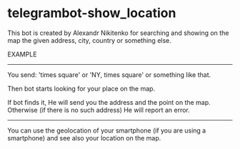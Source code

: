 # telegrambot-show_location

This bot is created by Alexandr Nikitenko for searching and showing on the map the given address, city, country or something else.

EXAMPLE
_____________________________________________________________________
You send: 'times square' or 'NY, times square' or something like that.

Then bot starts looking for your place on the map.

If bot finds it, He will send you the address and the point on the map.
Otherwise (if there is no such address) He will report an error.
_____________________________________________________________________

You can use the geolocation of your smartphone (if you are using a smartphone)
and see also your location on the map.
